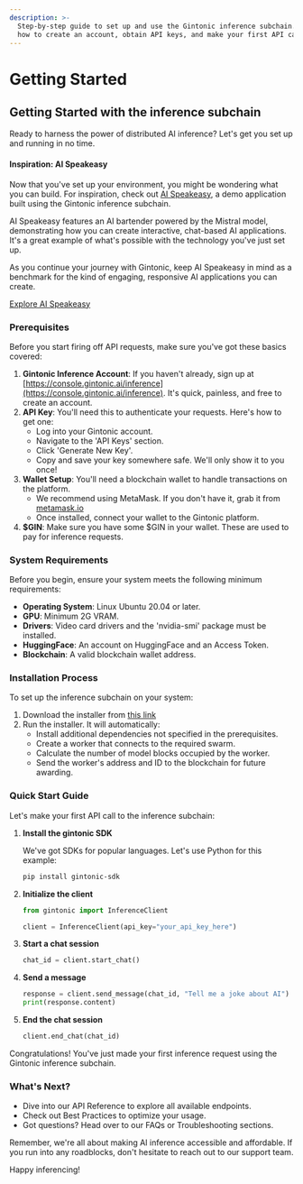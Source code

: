 ```yaml
---
description: >-
  Step-by-step guide to set up and use the Gintonic inference subchain. Learn
  how to create an account, obtain API keys, and make your first API call.
---
```


# Getting Started

## Getting Started with the inference subchain

Ready to harness the power of distributed AI inference? Let's get you set up and running in no time.

#### Inspiration: AI Speakeasy

Now that you've set up your environment, you might be wondering what you can build. For inspiration, check out [AI Speakeasy](https://aispeakeasy.com), a demo application built using the Gintonic inference subchain.

AI Speakeasy features an AI bartender powered by the Mistral model, demonstrating how you can create interactive, chat-based AI applications. It's a great example of what's possible with the technology you've just set up.

As you continue your journey with Gintonic, keep AI Speakeasy in mind as a benchmark for the kind of engaging, responsive AI applications you can create.

[Explore AI Speakeasy](https://aispeakeasy.com)

### Prerequisites

Before you start firing off API requests, make sure you've got these basics covered:

1. **Gintonic Inference Account**: If you haven't already, sign up at [https://console.gintonic.ai/inference](https://console.gintonic.ai/inference). It's quick, painless, and free to create an account.
2. **API Key**: You'll need this to authenticate your requests. Here's how to get one:
   * Log into your Gintonic account.
   * Navigate to the 'API Keys' section.
   * Click 'Generate New Key'.
   * Copy and save your key somewhere safe. We'll only show it to you once!
3. **Wallet Setup**: You'll need a blockchain wallet to handle transactions on the platform.
   * We recommend using MetaMask. If you don't have it, grab it from [metamask.io](https://metamask.io/)
   * Once installed, connect your wallet to the Gintonic platform.
4. **$GIN**: Make sure you have some $GIN in your wallet. These are used to pay for inference requests.

### System Requirements

Before you begin, ensure your system meets the following minimum requirements:

* **Operating System**: Linux Ubuntu 20.04 or later.
* **GPU**: Minimum 2G VRAM.
* **Drivers**: Video card drivers and the 'nvidia-smi' package must be installed.
* **HuggingFace**: An account on HuggingFace and an Access Token.
* **Blockchain**: A valid blockchain wallet address.

### Installation Process

To set up the inference subchain on your system:

1. Download the installer from [this link](https://thinkchain-backend.sfxdx.com/distillery-download)&#x20;
2. Run the installer. It will automatically:
   * Install additional dependencies not specified in the prerequisites.
   * Create a worker that connects to the required swarm.
   * Calculate the number of model blocks occupied by the worker.
   * Send the worker's address and ID to the blockchain for future awarding.

### Quick Start Guide

Let's make your first API call to the inference subchain:

1.  **Install the gintonic SDK**

    We've got SDKs for popular languages. Let's use Python for this example:

    ```bash
    pip install gintonic-sdk
    ```
2.  **Initialize the client**

    ```python
    from gintonic import InferenceClient

    client = InferenceClient(api_key="your_api_key_here")
    ```
3.  **Start a chat session**

    ```python
    chat_id = client.start_chat()
    ```
4.  **Send a message**

    ```python
    response = client.send_message(chat_id, "Tell me a joke about AI")
    print(response.content)
    ```
5.  **End the chat session**

    ```python
    client.end_chat(chat_id)
    ```

Congratulations! You've just made your first inference request using the Gintonic inference subchain.

### What's Next?

* Dive into our API Reference to explore all available endpoints.
* Check out Best Practices to optimize your usage.
* Got questions? Head over to our FAQs or Troubleshooting sections.

Remember, we're all about making AI inference accessible and affordable. If you run into any roadblocks, don't hesitate to reach out to our support team.

Happy inferencing!
